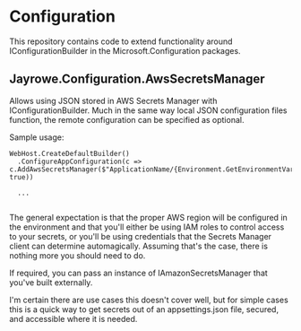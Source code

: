 # Configuration

This repository contains code to extend functionality around IConfigurationBuilder in the Microsoft.Configuration packages.

## Jayrowe.Configuration.AwsSecretsManager

Allows using JSON stored in AWS Secrets Manager with IConfigurationBuilder. Much in the same way local JSON configuration files function,
the remote configuration can be specified as optional.

Sample usage:

```
WebHost.CreateDefaultBuilder()
  .ConfigureAppConfiguration(c => c.AddAwsSecretsManager($"ApplicationName/{Environment.GetEnvironmentVariable("ASPNETCORE_ENVIRONMENT")}", true))
  
  ...
  
```

The general expectation is that the proper AWS region will be configured in the environment and that you'll either be using IAM roles to
control access to your secrets, or you'll be using credentials that the Secrets Manager client can determine automagically. Assuming
that's the case, there is nothing more you should need to do.

If required, you can pass an instance of IAmazonSecretsManager that you've built externally.

I'm certain there are use cases this doesn't cover well, but for simple cases this is a quick way to get secrets out of an
appsettings.json file, secured, and accessible where it is needed.
